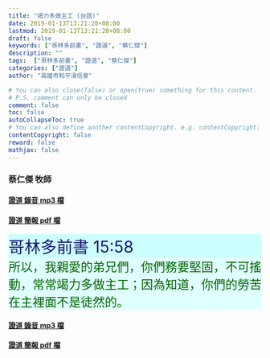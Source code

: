 ```yaml
---
title: "竭力多做主工 (台語)"
date: 2019-01-13T13:21:20+08:00
lastmod: 2019-01-13T13:21:20+08:00
draft: false
keywords: ["哥林多前書", "證道", "蔡仁傑"]
description: ""
tags:  ["哥林多前書", "證道", "蔡仁傑"]
categories: ["證道"]
author: "高雄市和平浸信會"

# You can also close(false) or open(true) something for this content.
# P.S. comment can only be closed
comment: false
toc: false
autoCollapseToc: true
# You can also define another contentCopyright. e.g. contentCopyright: "This is another copyright."
contentCopyright: false
reward: false
mathjax: false
---
```


### 蔡仁傑 牧師

#### [證道 錄音 mp3 檔](/mp3-s/s20190113t.mp3 "竭力多做主工 - 台語")

#### [證道 簡報 pdf 檔](/pdf-s/s20190113t.pdf "竭力多做主工 - 台語")

<div style="background-color:#CCFFFF"><font size="6", color="#191970">
哥林多前書 15:58
</font>
</div>

<div style="background-color:#E0FFFF"><font size="5", color="#006400">
所以，我親愛的弟兄們，你們務要堅固，不可搖動，常常竭力多做主工；因為知道，你們的勞苦在主裡面不是徒然的。
</font>
</div>

#### [證道 錄音 mp3 檔](/mp3-s/s20190113t.mp3 "竭力多做主工 - 台語")

#### [證道 簡報 pdf 檔](/pdf-s/s20190113t.pdf "竭力多做主工 - 台語")